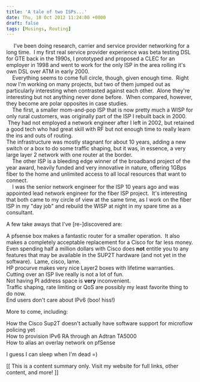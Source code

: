 ```yaml
---
title: 'A tale of two ISPs...'
date: Thu, 18 Oct 2012 11:24:00 +0000
draft: false
tags: [Musings, Routing]
---
```


     I've been doing research, carrier and service provider networking for a long time.  I my first real service provider experience was beta testing DSL for GTE back in the 1990s, I prototyped and proposed a CLEC for an employer in 1998 and went to work for the only ISP in the area rolling it's own DSL over ATM in early 2000.  
    Everything seems to come full circle, though, given enough time.  Right now I'm working on many projects, but two of them jumped out as particularly interesting when contrasted against each other.  Alone they're interesting but not anything never done before.  When compared, however, they become are polar opposites in case studies.  
    The first, a smaller mom-and-pop ISP that is now pretty much a WISP for only rural customers, was originally part of the ISP I rebuilt back in 2000.  They had not employed a network engineer after I left in 2002, but retained a good tech who had great skill with RF but not enough time to really learn the ins and outs of routing.  
The infrastructure was mostly stagnant for about 10 years, adding a new switch or a box to do some traffic shaping, but it was, in essence, a very large layer 2 network with one router at the border.  
    The other ISP is a bleeding edge winner of the broadband project of the year award, heavily funded and very innovative in nature, offering 1GBps fiber to the home and unlimited access to all local resources that want to connect.    
    I was the senior network engineer for the ISP 10 years ago and was appointed lead network engineer for the fiber ISP project.  It's interesting that both came to my circle of view at the same time, as I work on the fiber ISP in my "day job" and rebuild the WISP at night in my spare time as a consultant.  
  
  
A few take aways that I've \[re-\]discovered are:  
  
A pfsense box makes a fantastic router for a smaller operation.  It also makes a completely acceptable replacement for a Cisco for far less money.  
Even spending half a million dollars with Cisco does **not** entitle you to any features that may be available in the SUP2T hardware (and not yet in the software).  Lame, cisco, lame.  
HP procurve makes very nice Layer2 boxes with lifetime warranties.  
Cutting over an ISP live really is not a lot of fun.  
Not having PI address space is **very** inconvenient.  
Traffic shaping, rate limiting or QoS are possibly my least favorite thing to do now.  
End users don't care about IPv6 (boo! hiss!)  
  
  
More to come, including:  
  
How the Cisco Sup2T doesn't actually have software support for microflow policing yet  
How to provision IPv6 RA through an Adtran TA5000  
How to alias an overlay network on pfSense  
  
I guess I can sleep when I'm dead =)

\[\[ This is a content summary only. Visit my website for full links, other content, and more! \]\]